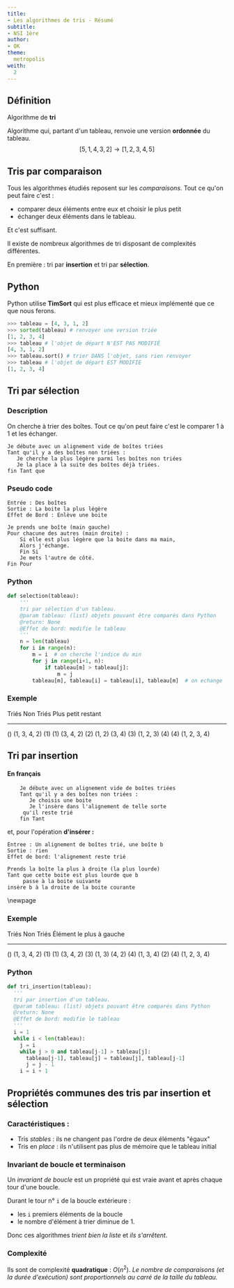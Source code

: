 ```yaml
---
title:
- Les algorithmes de tris - Résumé
subtitle:
- NSI 1ère
author:
- QK
theme:
  metropolis
weith:
  2
---
```


## Définition

Algorithme de **tri**

Algorithme qui, partant d'un tableau, renvoie une version **ordonnée** du tableau.
$$[5,1,4,3,2] \rightarrow [1,2,3,4,5]$$


## Tris par comparaison

Tous les algorithmes étudiés reposent sur les _comparaisons_.
Tout ce qu'on peut faire c'est :

* comparer deux éléments entre eux et choisir le plus petit
* échanger deux éléments dans le tableau.

Et c'est suffisant.

Il existe de nombreux algorithmes de tri disposant de complexités différentes.

En première : tri par **insertion** et tri par **sélection**.

## Python

Python utilise **TimSort** qui est plus efficace et mieux implémenté que ce
que nous ferons.

~~~python
>>> tableau = [4, 3, 1, 2]
>>> sorted(tableau) # renvoyer une version triée
[1, 2, 3, 4]
>>> tableau # l'objet de départ N'EST PAS MODIFIÉ
[4, 3, 1, 2]
>>> tableau.sort() # trier DANS l'objet, sans rien renvoyer
>>> tableau # l'objet de départ EST MODIFIE
[1, 2, 3, 4]
~~~

## Tri par sélection

### Description

On cherche à trier des boîtes. Tout ce qu'on peut faire c'est le comparer 1 à 1 et les échanger.

```
Je débute avec un alignement vide de boîtes triées
Tant qu'il y a des boîtes non triées :
   Je cherche la plus légère parmi les boîtes non triées
   Je la place à la suite des boîtes déjà triées.
fin Tant que
```

### Pseudo code


```
Entrée : Des boîtes
Sortie : La boite la plus légère
Effet de Bord : Enlève une boite

Je prends une boîte (main gauche)
Pour chacune des autres (main droite) :
    Si elle est plus légère que la boite dans ma main,
    Alors j'échange.
	Fin Si
	Je mets l'autre de côté.
Fin Pour
```

### Python

~~~python
def selection(tableau):
    '''
    tri par sélection d'un tableau.
    @param tableau: (list) objets pouvant être comparés dans Python
    @return: None
    @Effet de bord: modifie le tableau
    '''
    n = len(tableau)
    for i in range(n):
        m = i  # on cherche l'indice du min
        for j in range(i+1, n):
            if tableau[m] > tableau[j]:
                m = j
        tableau[m], tableau[i] = tableau[i], tableau[m]  # on echange

~~~



### Exemple

  Triés                   Non Triés            Plus petit restant
----------------        -----------------    ----------------------
  ()                      (1, 3, 4, 2)             (1)
  (1)                     (3, 4, 2)               (2)
  (1, 2)                  (3, 4)                  (3)
  (1, 2, 3)               (4)                     (4)
  (1, 2, 3, 4)

## Tri par insertion



#### En français
```
    Je débute avec un alignement vide de boîtes triées
    Tant qu'il y a des boîtes non triées :
       Je choisis une boite
	   Je l'insère dans l'alignement de telle sorte
     qu'il reste trié
    fin Tant
```

et, pour l'opération **d'insérer :**

```
Entree : Un alignement de boîtes trié, une boîte b
Sortie : rien
Effet de bord: l'alignement reste trié

Prends la boîte la plus à droite (la plus lourde)
Tant que cette boite est plus lourde que b
     passe à la boite suivante
insère b à la droite de la boite courante
```

\newpage

### Exemple

  Triés                   Non Triés            Élément le plus à gauche
----------------        -----------------    ----------------------
  ()                      (1, 3, 4, 2)            (1)
  (1)                     (3, 4, 2)               (3)
  (1, 3)                  (4, 2)                  (4)
  (1, 3, 4)               (2)                     (4)
  (1, 2, 3, 4)


### Python

~~~python
def tri_insertion(tableau):
  '''
  tri par insertion d'un tableau.
  @param tableau: (list) objets pouvant être comparés dans Python
  @return: None
  @Effet de bord: modifie le tableau
  '''
  i = 1
  while i < len(tableau):
    j = i
    while j > 0 and tableau[j-1] > tableau[j]:
      tableau[j-1], tableau[j] = tableau[j], tableau[j-1]
      j = j - 1
    i = i + 1
~~~

## Propriétés communes des tris par insertion et sélection

### Caractéristiques :

* Tris _stables_ : ils ne changent pas l'ordre de deux éléments "égaux"
* Tris en _place_ : ils n'utilisent pas plus de mémoire que le tableau initial


### Invariant de boucle et terminaison

Un _invariant de boucle_ est un propriété qui est vraie avant et après chaque tour d'une boucle.

Durant le tour n° `i` de la boucle extérieure :

* les `i` premiers éléments de la boucle
* le nombre d'élément à trier diminue de 1.

Donc ces algorithmes _trient bien la liste_ et _ils s'arrêtent_.

### Complexité

Ils sont de complexité **quadratique** : $O(n^2)$.
_Le nombre de comparaisons (et la durée d'exécution) sont proportionnels_
_au carré de la taille du tableau._
